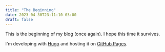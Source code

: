 ```yaml
---
title: "The Beginning"
date: 2023-04-30T23:11:10-03:00
draft: false
---
```


This is the beginning of my blog (once again). I hope this time it survives.

I'm developing with [Hugo](https://gohugo.io) and hosting it on [GitHub Pages](https://pages.github.com/).